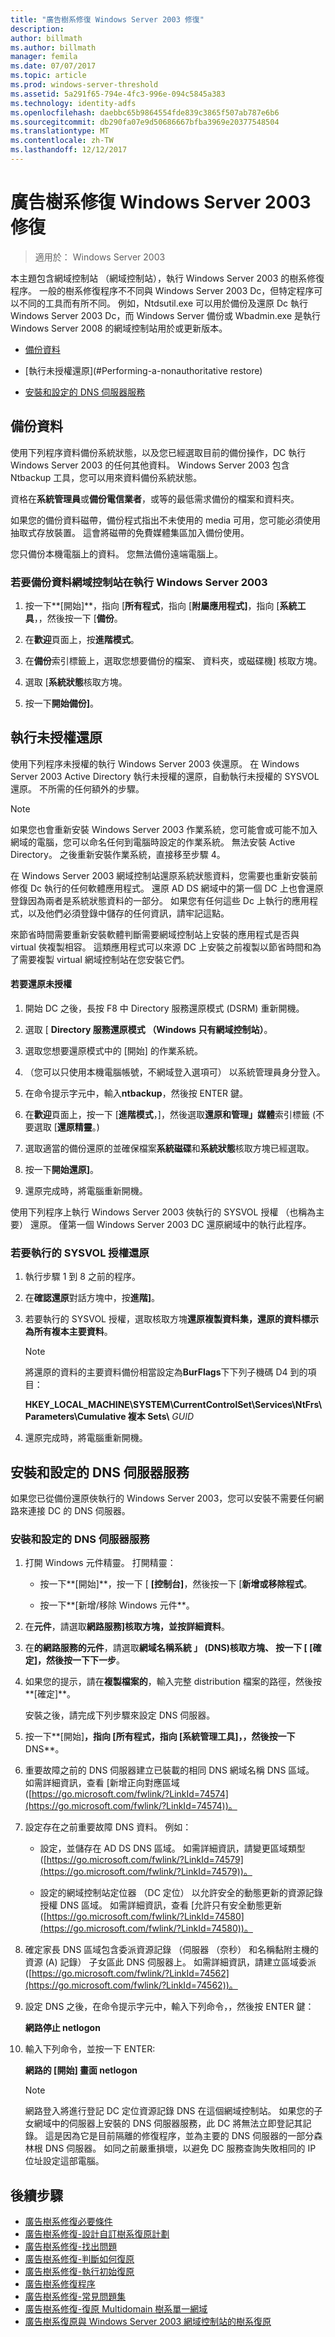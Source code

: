 ```yaml
---
title: "廣告樹系修復 Windows Server 2003 修復"
description: 
author: billmath
ms.author: billmath
manager: femila
ms.date: 07/07/2017
ms.topic: article
ms.prod: windows-server-threshold
ms.assetid: 5a291f65-794e-4fc3-996e-094c5845a383
ms.technology: identity-adfs
ms.openlocfilehash: daebbc65b9864554fde839c3865f507ab787e6b6
ms.sourcegitcommit: db290fa07e9d50686667bfba3969e20377548504
ms.translationtype: MT
ms.contentlocale: zh-TW
ms.lasthandoff: 12/12/2017
---
```

# <a name="ad-forest-recovery---windows-server-2003-recovery"></a>廣告樹系修復 Windows Server 2003 修復

>適用於： Windows Server 2003

本主題包含網域控制站 （網域控制站），執行 Windows Server 2003 的樹系修復程序。 一般的樹系修復程序不不同與 Windows Server 2003 Dc，但特定程序可以不同的工具而有所不同。 例如，Ntdsutil.exe 可以用於備份及還原 Dc 執行 Windows Server 2003 Dc，而 Windows Server 備份或 Wbadmin.exe 是執行 Windows Server 2008 的網域控制站用於或更新版本。  
  
-   [備份資料](#Backing-up-the-System-State-data)  
  
-   [執行未授權還原](#Performing-a-nonauthoritative restore)  
  
-   [安裝和設定的 DNS 伺服器服務](#Install-and-configure-the-DNS-Server-service)  
  
  
## <a name="backing-up-the-system-state-data"></a>備份資料  
 使用下列程序資料備份系統狀態，以及您已經選取目前的備份操作，DC 執行 Windows Server 2003 的任何其他資料。 Windows Server 2003 包含 Ntbackup 工具，您可以用來資料備份系統狀態。  
  
 資格在**系統管理員**或**備份電信業者**，或等的最低需求備份的檔案和資料夾。   
  
 如果您的備份資料磁帶，備份程式指出不未使用的 media 可用，您可能必須使用抽取式存放裝置。 這會將磁帶的免費媒體集區加入備份使用。  
  
 您只備份本機電腦上的資料。 您無法備份遠端電腦上。  
  
### <a name="to-back-up-the-system-state-data-on-a-domain-controller-that-runs-windows-server-2003"></a>若要備份資料網域控制站在執行 Windows Server 2003  
  
1.  按一下**[開始]**，指向 [**所有程式**，指向 [**附屬應用程式]**，指向 [**系統工具**，，然後按一下 [**備份**。  
  
2.  在**歡迎**頁面上，按**進階模式**。  
  
3.  在**備份**索引標籤上，選取您想要備份的檔案、 資料夾，或磁碟機] 核取方塊。  
  
4.  選取 [**系統狀態**核取方塊。  
  
5.  按一下**開始備份]**。  
  
  
## <a name="performing-a-nonauthoritative-restore"></a>執行未授權還原  
 使用下列程序未授權的執行 Windows Server 2003 俠還原。 在 Windows Server 2003 Active Directory 執行未授權的還原，自動執行未授權的 SYSVOL 還原。 不所需的任何額外的步驟。  
  
> [!NOTE]
>  如果您也會重新安裝 Windows Server 2003 作業系統，您可能會或可能不加入網域的電腦，您可以命名任何到電腦時設定的作業系統。 無法安裝 Active Directory。 之後重新安裝作業系統，直接移至步驟 4。  
  
 在 Windows Server 2003 網域控制站還原系統狀態資料，您需要也重新安裝前修復 Dc 執行的任何軟體應用程式。 還原 AD DS 網域中的第一個 DC 上也會還原登錄因為兩者是系統狀態資料的一部分。 如果您有任何這些 Dc 上執行的應用程式，以及他們必須登錄中儲存的任何資訊，請牢記這點。  
  
 來節省時間需要重新安裝軟體判斷需要網域控制站上安裝的應用程式是否與 virtual 俠複製相容。 這類應用程式可以來源 DC 上安裝之前複製以節省時間和為了需要複製 virtual 網域控制站在您安裝它們。  
  
#### <a name="to-perform-a-nonauthoritative-restore"></a>若要還原未授權  
  
1.  開始 DC 之後，長按 F8 中 Directory 服務還原模式 (DSRM) 重新開機。  
  
2.  選取 [ **Directory 服務還原模式 （Windows 只有網域控制站）**。  
  
3.  選取您想要還原模式中的 [開始] 的作業系統。  
  
4.  （您可以只使用本機電腦帳號，不網域登入選項可） 以系統管理員身分登入。  
  
5.  在命令提示字元中，輸入**ntbackup**，然後按 ENTER 鍵。  
  
6.  在**歡迎**頁面上，按一下 [**進階模式**，]，然後選取**還原和管理」媒體**索引標籤 (不要選取 [**還原精靈**。)  
  
7.  選取適當的備份還原的並確保檔案**系統磁碟**和**系統狀態**核取方塊已經選取。  
  
8.  按一下**開始還原]**。  
  
9. 還原完成時，將電腦重新開機。  
  
 使用下列程序上執行 Windows Server 2003 俠執行的 SYSVOL 授權 （也稱為主要） 還原。 僅第一個 Windows Server 2003 DC 還原網域中的執行此程序。  
  
### <a name="to-perform-an-authoritative-restore-of-sysvol"></a>若要執行的 SYSVOL 授權還原  
  
1.  執行步驟 1 到 8 之前的程序。  
  
2.  在**確認還原**對話方塊中，按**進階]**。  
  
3.  若要執行的 SYSVOL 授權，選取核取方塊**還原複製資料集，還原的資料標示為所有複本主要資料**。  
  
    > [!NOTE]
    >  將還原的資料的主要資料備份相當設定為**BurFlags**下下列子機碼 D4 到的項目：  
    >   
    >  **HKEY_LOCAL_MACHINE\SYSTEM\CurrentControlSet\Services\NtFrs\Parameters\Cumulative 複本 Sets\\** *GUID*  
  
4.  還原完成時，將電腦重新開機。  
  
 
## <a name="install-and-configure-the-dns-server-service"></a>安裝和設定的 DNS 伺服器服務  
 如果您已從備份還原俠執行的 Windows Server 2003，您可以安裝不需要任何網路來連接 DC 的 DNS 伺服器。  
  
### <a name="to-install-and-configure-the-dns-server-service"></a>安裝和設定的 DNS 伺服器服務  
  
1.  打開 Windows 元件精靈。 打開精靈：  
  
    -   按一下**[開始]**，按一下 [ **[控制台]**，然後按一下 [**新增或移除程式**。  
  
    -   按一下**[新增/移除 Windows 元件**。  
  
2.  在**元件**，請選取**網路服務]**核取方塊，並按**詳細資料**。  
  
3.  在**的網路服務的元件**，請選取**網域名稱系統 」 (DNS)**核取方塊、 按一下 [ **[確定]**，然後按一下**下一步**。  
  
4.  如果您的提示，請在**複製檔案的**，輸入完整 distribution 檔案的路徑，然後按**[確定]**。  
  
     安裝之後，請完成下列步驟來設定 DNS 伺服器。  
  
5.  按一下**[開始]**，指向 [**所有程式**，指向 [**系統管理工具]**，，然後按一下**DNS**。  
  
6.  重要故障之前的 DNS 伺服器建立已裝載的相同 DNS 網域名稱 DNS 區域。 如需詳細資訊，查看 [新增正向對應區域 ([https://go.microsoft.com/fwlink/?LinkId=74574](https://go.microsoft.com/fwlink/?LinkId=74574))。  
  
7.  設定存在之前重要故障 DNS 資料。 例如：  
  
    -   設定，並儲存在 AD DS DNS 區域。 如需詳細資訊，請變更區域類型 ([https://go.microsoft.com/fwlink/?LinkId=74579](https://go.microsoft.com/fwlink/?LinkId=74579))。  
  
    -   設定的網域控制站定位器 （DC 定位） 以允許安全的動態更新的資源記錄授權 DNS 區域。 如需詳細資訊，查看 [允許只有安全動態更新 ([https://go.microsoft.com/fwlink/?LinkId=74580](https://go.microsoft.com/fwlink/?LinkId=74580))。  
  
8.  確定家長 DNS 區域包含委派資源記錄 （伺服器 （奈秒） 和名稱黏附主機的資源 (A) 記錄） 子女區此 DNS 伺服器上。 如需詳細資訊，請建立區域委派 ([https://go.microsoft.com/fwlink/?LinkId=74562](https://go.microsoft.com/fwlink/?LinkId=74562))。  
  
9. 設定 DNS 之後，在命令提示字元中，輸入下列命令，，然後按 ENTER 鍵：  
  
     **網路停止 netlogon**  
  
10. 輸入下列命令，並按一下 ENTER:  
  
     **網路的 [開始] 畫面 netlogon**  
  
    > [!NOTE]
    >  網路登入將進行登記 DC 定位資源記錄 DNS 在這個網域控制站。 如果您的子女網域中的伺服器上安裝的 DNS 伺服器服務，此 DC 將無法立即登記其記錄。 這是因為它是目前隔離的修復程序，並為主要的 DNS 伺服器的一部分森林根 DNS 伺服器。 如同之前嚴重損壞，以避免 DC 服務查詢失敗相同的 IP 位址設定這部電腦。

## <a name="next-steps"></a>後續步驟
-   [廣告樹系修復必要條件](AD-Forest-Recovery-Prerequisties.md)  
-   [廣告樹系修復-設計自訂樹系復原計劃](AD-Forest-Recovery-Devising-a-Plan.md)  
- [廣告樹系修復-找出問題](AD-Forest-Recovery-Identify-the-Problem.md)
-   [廣告樹系修復-判斷如何復原](AD-Forest-Recovery-Determine-how-to-Recover.md)
-   [廣告樹系修復-執行初始復原](AD-Forest-Recovery-Perform-initial-recovery.md)  
-   [廣告樹系修復程序](AD-Forest-Recovery-Procedures.md)  
-   [廣告樹系修復-常見問題集](AD-Forest-Recovery-FAQ.md)  
-   [廣告樹系修復-復原 Multidomain 樹系單一網域](AD-Forest-Recovery-Single-Domain-in-Multidomain-Recovery.md)  
-   [廣告樹系復原與 Windows Server 2003 網域控制站的樹系復原](AD-Forest-Recovery-Windows-Server-2003.md) 
